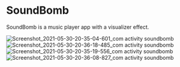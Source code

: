 

# SoundBomb
SoundBomb is a music player app with a visualizer effect.

![Screenshot_2021-05-30-20-35-04-601_com activity soundbomb](https://user-images.githubusercontent.com/78472356/120122419-32820800-c1c6-11eb-8433-399c595a6bdb.jpg)
![Screenshot_2021-05-30-20-36-18-485_com activity soundbomb](https://user-images.githubusercontent.com/78472356/120122421-344bcb80-c1c6-11eb-876e-38051c92037f.jpg)
![Screenshot_2021-05-30-20-35-19-556_com activity soundbomb](https://user-images.githubusercontent.com/78472356/120122423-357cf880-c1c6-11eb-9b34-75bda1877336.jpg)
![Screenshot_2021-05-30-20-36-08-827_com activity soundbomb](https://user-images.githubusercontent.com/78472356/120122424-36ae2580-c1c6-11eb-8a0a-2e6435c8f6e5.jpg)
